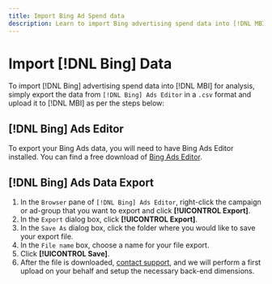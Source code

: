 ```yaml
---
title: Import Bing Ad Spend data
description: Learn to import Bing advertising spend data into [!DNL MBI] for analysis.
---
```

# Import [!DNL Bing] Data

To import [!DNL Bing] advertising spend data into [!DNL MBI] for analysis, simply export the data from `[!DNL Bing] Ads Editor` in a `.csv` format and upload it to [!DNL MBI] as per the steps below:

## [!DNL Bing] Ads Editor

To export your Bing Ads data, you will need to have Bing Ads Editor installed. You can find a free download of [Bing Ads Editor](https://advertise.bingads.microsoft.com/en-us/bingads-editor).

## [!DNL Bing] Ads Data Export

1. In the `Browser` pane of `[!DNL Bing] Ads Editor`, right-click the campaign or ad-group that you want to export and click **[!UICONTROL Export]**.
1. In the `Export` dialog box, click **[!UICONTROL Export]**.
1. In the `Save As` dialog box, click the folder where you would like to save your export file.
1. In the `File name` box, choose a name for your file export.
1. Click **[!UICONTROL Save]**.
1. After the file is downloaded,  [contact support](../../../getting-started/support.md), and we will perform a first upload on your behalf and setup the necessary back-end dimensions.
